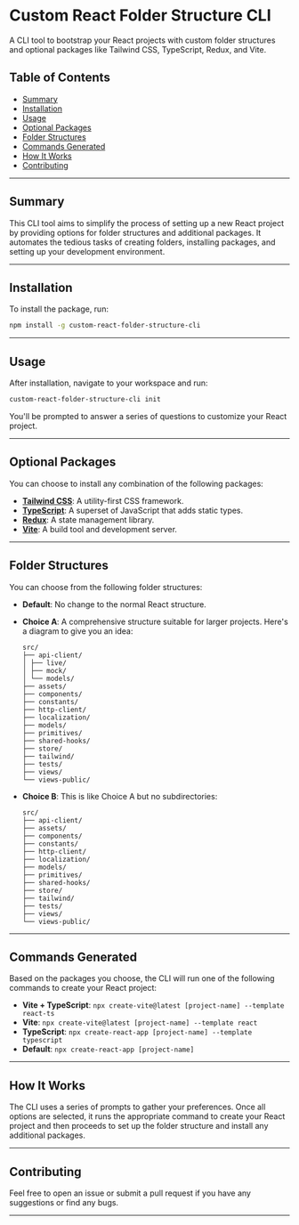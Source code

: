 # Custom React Folder Structure CLI

A CLI tool to bootstrap your React projects with custom folder structures and optional packages like Tailwind CSS, TypeScript, Redux, and Vite.

## Table of Contents

- [Summary](#summary)
- [Installation](#installation)
- [Usage](#usage)
- [Optional Packages](#optional-packages)
- [Folder Structures](#folder-structures)
- [Commands Generated](#commands-generated)
- [How It Works](#how-it-works)
- [Contributing](#contributing)

---

## Summary

This CLI tool aims to simplify the process of setting up a new React project by providing options for folder structures and additional packages. It automates the tedious tasks of creating folders, installing packages, and setting up your development environment.

---

## Installation

To install the package, run:

```bash
npm install -g custom-react-folder-structure-cli
```

---

## Usage

After installation, navigate to your workspace and run:

```bash
custom-react-folder-structure-cli init
```

You'll be prompted to answer a series of questions to customize your React project.

---

## Optional Packages

You can choose to install any combination of the following packages:

- **[Tailwind CSS](https://tailwindcss.com/docs/installation)**: A utility-first CSS framework.
- **[TypeScript](https://www.typescriptlang.org/docs/)**: A superset of JavaScript that adds static types.
- **[Redux](https://redux.js.org/introduction/getting-started)**: A state management library.
- **[Vite](https://vitejs.dev/guide/)**: A build tool and development server.

---

## Folder Structures

You can choose from the following folder structures:

- **Default**: No change to the normal React structure.
- **Choice A**: A comprehensive structure suitable for larger projects. Here's a diagram to give you an idea:

  ```vbnet
  src/
  ├── api-client/
  │ ├── live/
  │ ├── mock/
  │ └── models/
  ├── assets/
  ├── components/
  ├── constants/
  ├── http-client/
  ├── localization/
  ├── models/
  ├── primitives/
  ├── shared-hooks/
  ├── store/
  ├── tailwind/
  ├── tests/
  ├── views/
  └── views-public/
  ```

- **Choice B**: This is like Choice A but no subdirectories:

  ```vbnet
  src/
  ├── api-client/
  ├── assets/
  ├── components/
  ├── constants/
  ├── http-client/
  ├── localization/
  ├── models/
  ├── primitives/
  ├── shared-hooks/
  ├── store/
  ├── tailwind/
  ├── tests/
  ├── views/
  └── views-public/
  ```

---

## Commands Generated

Based on the packages you choose, the CLI will run one of the following commands to create your React project:

- **Vite + TypeScript**: ```npx create-vite@latest [project-name] --template react-ts```
- **Vite**: ```npx create-vite@latest [project-name] --template react```
- **TypeScript**: ```npx create-react-app [project-name] --template typescript```
- **Default**: ```npx create-react-app [project-name]```

---

## How It Works

The CLI uses a series of prompts to gather your preferences. Once all options are selected, it runs the appropriate command to create your React project and then proceeds to set up the folder structure and install any additional packages.

---

## Contributing

Feel free to open an issue or submit a pull request if you have any suggestions or find any bugs.

---
